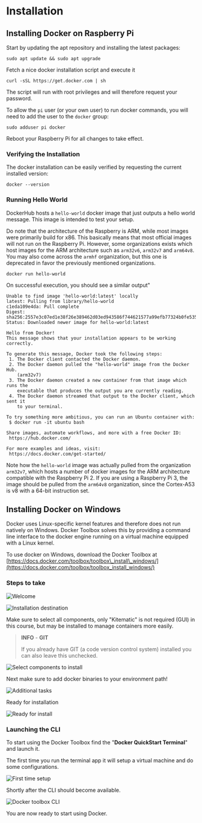 # Installation

## Installing Docker on Raspberry Pi

Start by updating the apt repository and installing the latest packages:

```shell
sudo apt update && sudo apt upgrade
```

Fetch a nice docker installation script and execute it

```shell
curl -sSL https://get.docker.com | sh
```

The script will run with root privileges and will therefore request your password.

To allow the `pi` user (or your own user) to run docker commands, you will need to add the user to the `docker` group:

```shell
sudo adduser pi docker
```

Reboot your Raspberry Pi for all changes to take effect.

### Verifying the Installation

The docker installation can be easily verified by requesting the current installed version:

```shell
docker --version
```

### Running Hello World

DockerHub hosts a `hello-world` docker image that just outputs a hello world message. This image is intended to test your setup.

Do note that the architecture of the Raspberry is ARM, while most images were primarily build for x86. This basically means that most official images will not run on the Raspberry Pi. However, some organizations exists which host images for the ARM architecture such as `arm32v6`, `arm32v7` and `arm64v8`. You may also come across the `armhf` organization, but this one is deprecated in favor the previously mentioned organizations.

```shell
docker run hello-world
```

On successful execution, you should see a similar output"

```text
Unable to find image 'hello-world:latest' locally
latest: Pulling from library/hello-world
c1eda109e4da: Pull complete
Digest: sha256:2557e3c07ed1e38f26e389462d03ed943586f744621577a99efb77324b0fe535
Status: Downloaded newer image for hello-world:latest

Hello from Docker!
This message shows that your installation appears to be working correctly.

To generate this message, Docker took the following steps:
 1. The Docker client contacted the Docker daemon.
 2. The Docker daemon pulled the "hello-world" image from the Docker Hub.
    (arm32v7)
 3. The Docker daemon created a new container from that image which runs the
    executable that produces the output you are currently reading.
 4. The Docker daemon streamed that output to the Docker client, which sent it
    to your terminal.

To try something more ambitious, you can run an Ubuntu container with:
 $ docker run -it ubuntu bash

Share images, automate workflows, and more with a free Docker ID:
 https://hub.docker.com/

For more examples and ideas, visit:
 https://docs.docker.com/get-started/
```

Note how the `hello-world` image was actually pulled from the organization `arm32v7`, which hosts a number of docker images for the ARM architecture compatible with the Raspberry Pi 2. If you are using a Raspberry Pi 3, the image should be pulled from the `arm64v8` organization, since the Cortex-A53 is v8 with a 64-bit instruction set.

## Installing Docker on Windows

Docker uses Linux-specific kernel features and therefore does not run natively on Windows. Docker Toolbox solves this by providing a command line interface to the docker engine running on a virtual machine equipped with a Linux kernel.

To use docker on Windows, download the Docker Toolbox at [https://docs.docker.com/toolbox/toolbox\_install\_windows/](https://docs.docker.com/toolbox/toolbox_install_windows/)

### Steps to take

![Welcome](./img/2018-04-26-0.png)

![Installation destination](./img/2018-04-26-1.png)

Make sure to select all components, only "Kitematic" is not required (GUI) in this course, but may be installed to manage containers more easily.

> **INFO** - **GIT**
>
> If you already have GIT (a code version control system) installed you can also leave this unchecked.

![Select components to install](./img/2018-04-26-3.png)

Next make sure to add docker binaries to your environment path!

![Additional tasks](./img/2018-04-26-4.png)

Ready for installation

![Ready for install](./img/2018-04-26-5.png)

### Launching the CLI

To start using the Docker Toolbox find the "**Docker QuickStart Terminal**" and launch it.

The first time you run the terminal app it will setup a virtual machine and do some configurations.

![First time setup](./img/2018-04-26-6.png)

Shortly after the CLI should become available.

![Docker toolbox CLI](./img/2018-04-26-7.png)

You are now ready to start using Docker.
